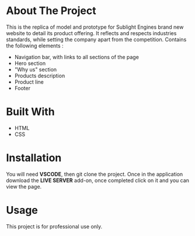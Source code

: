 # About The Project

  This is the replica of model and prototype for Sublight Engines brand new website to detail its product offering. It reflects and respects industries standards, while setting the company apart from the competition. Contains the following elements :

   * Navigation bar, with links to all sections of the page
   * Hero section
   * "Why us" section
   * Products description
   * Product line
   * Footer

# Built With
  - HTML
  - CSS
  
  
# Installation
You will need <b>VSCODE</b>, then git clone the project. Once in the application download the <b>LIVE SERVER</b> add-on, once completed click on it and you can view the page.

# Usage 
This project is for professional use only.
